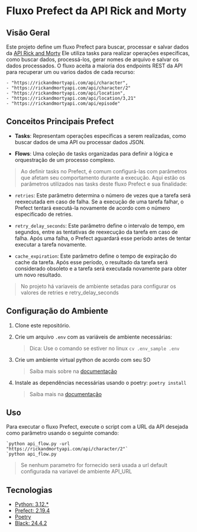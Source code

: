

# Fluxo Prefect da API Rick and Morty

  

## Visão Geral

Este projeto define um fluxo Prefect para buscar, processar e salvar dados da [API Rick and Morty](https://rickandmortyapi.com/documentation/#rest)
Ele utiliza tasks para realizar operações específicas, como buscar dados, processá-los, gerar nomes de arquivo e salvar os dados processados. 
O fluxo aceita a maioria dos endpoints  REST da API para recuperar um ou varios dados de cada recurso:


	- "https://rickandmortyapi.com/api/character",
	- "https://rickandmortyapi.com/api/character/2"
	- "https://rickandmortyapi.com/api/location",
	- "https://rickandmortyapi.com/api/location/3,21"
	- "https://rickandmortyapi.com/api/episode"


## Conceitos Principais Prefect

-  **Tasks**: Representam operações específicas a serem realizadas, como buscar dados de uma API ou processar dados JSON.

-  **Flows**: Uma coleção de tasks organizadas para definir a lógica e orquestração de um processo complexo.

> Ao definir tasks no Prefect, é comum configurá-las com parâmetros que afetam seu comportamento durante a execução. Aqui estão os parâmetros utilizados nas tasks deste fluxo Prefect e sua finalidade:

- `retries`: Este parâmetro determina o número de vezes que a tarefa será reexecutada em caso de falha. Se a execução de uma tarefa falhar, o Prefect tentará executá-la novamente de acordo com o número especificado de retries.

- `retry_delay_seconds`: Este parâmetro define o intervalo de tempo, em segundos, entre as tentativas de reexecução da tarefa em caso de falha. Após uma falha, o Prefect aguardará esse período antes de tentar executar a tarefa novamente.

- `cache_expiration`: Este parâmetro define o tempo de expiração do cache da tarefa. Após esse período, o resultado da tarefa será considerado obsoleto e a tarefa será executada novamente para obter um novo resultado.

> No projeto há variaveis de ambiente setadas para configurar os valores de retries e retry_delay_seconds


  

## Configuração do Ambiente

1. Clone este repositório.

2. Crie um arquivo `.env` com as variáveis de ambiente necessárias:

	> Dica: Use o comando se estiver no linux
		`cv .env_sample .env`

3. Crie um ambiente virtual python de acordo com seu SO
	> Saiba mais sobre na [documentação](https://docs.python.org/3/library/venv.html)

4. Instale as dependências necessárias usando o poetry:
	`poetry install`
	>Saiba mais na [documentação](https://pypi.org/project/poetry/)

  

## Uso

Para executar o fluxo Prefect, execute o script com a URL da API desejada como parâmetro usando o seguinte comando:

	`python api_flow.py -url "https://rickandmortyapi.com/api/character/2"`
	`python api_flow.py

  
  > Se nenhum parametro for fornecido será usada a url default configurada na variavel de ambiente API_URL

## Tecnologias

 - [Python: 3.12.*](https://docs.python.org/3/)
 - [Prefect: 2.19.4](https://docs.prefect.io/latest/tutorial/)
 - [Poetry](https://python-poetry.org/docs/)
 - [Black: 24.4.2](https://pypi.org/project/black/)
